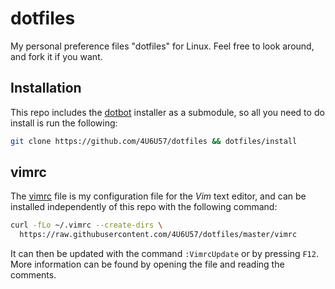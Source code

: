 # dotfiles
My personal preference files "dotfiles" for Linux. Feel free to look
around, and fork it if you want.

## Installation
This repo includes the [dotbot](https://github.com/anishathalye/dotbot)
installer as a submodule, so all you need to do install is run the
following:

```bash
git clone https://github.com/4U6U57/dotfiles && dotfiles/install
```

## vimrc
The [vimrc](vimrc) file is my configuration file for the *Vim* text
editor, and can be installed independently of this repo with the
following command:

```bash
curl -fLo ~/.vimrc --create-dirs \
  https://raw.githubusercontent.com/4U6U57/dotfiles/master/vimrc
```

It can then be updated with the command `:VimrcUpdate` or by pressing
`F12`. More information can be found by opening the file and reading the
comments.
